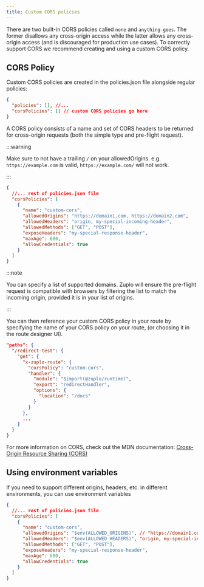 ```yaml
---
title: Custom CORS policies
---
```


There are two built-in CORS policies called `none` and `anything-goes`. The
former disallows any cross-origin access while the latter allows any
cross-origin access (and is discouraged for production use cases). To correctly
support CORS we recommend creating and using a custom CORS policy.

## CORS Policy

Custom CORS policies are created in the policies.json file alongside regular
policies:

```json
{
  "policies": [], //...
  "corsPolicies": [] // custom CORS policies go here
}
```

A CORS policy consists of a name and set of CORS headers to be returned for
cross-origin requests (both the simple type and pre-flight request).

:::warning 

Make sure to not have a trailing `/` on your allowedOrigins. e.g.
`https://example.com` is valid, `https://example.com/` will not work. 

:::

```json
{
  //... rest of policies.json file
  "corsPolicies": [
    {
      "name": "custom-cors",
      "allowedOrigins": "https://domain1.com, https://domain2.com",
      "allowedHeaders": "origin, my-special-incoming-header",
      "allowedMethods": ["GET", "POST"],
      "exposeHeaders": "my-special-response-header",
      "maxAge": 600,
      "allowCredentials": true
    }
  ]
}
```

:::note

You can specify a list of supported domains. Zuplo will ensure the pre-flight
request is compatible with browsers by filtering the list to match the incoming
origin, provided it is in your list of origins.

:::

You can then reference your custom CORS policy in your route by specifying the
name of your CORS policy on your route, (or choosing it in the route designer
UI).

```json
"paths": {
  "/redirect-test": {
    "get": {
      "x-zuplo-route": {
        "corsPolicy": "custom-cors",
        "handler": {
          "module": "$import(@zuplo/runtime)",
          "export": "redirectHandler",
          "options": {
            "location": "/docs"
          }
        }
      },
      ...
    }
  }
}
```

For more information on CORS, check out the MDN documentation:
[Cross-Origin Resource Sharing (CORS)](https://developer.mozilla.org/en-US/docs/Web/HTTP/CORS)

## Using environment variables

If you need to support different origins, headers, etc. in different environments, you can use environment variables

```json
{
  //... rest of policies.json file
  "corsPolicies": [
    {
      "name": "custom-cors",
      "allowedOrigins": "$env(ALLOWED_ORIGINS)", // "https://domain1.com, https://domain2.com",
      "allowedHeaders": "$env(ALLOWED_HEADERS)", "origin, my-special-incoming-header",
      "allowedMethods": ["GET", "POST"],
      "exposeHeaders": "my-special-response-header",
      "maxAge": 600,
      "allowCredentials": true
    }
  ]
}
```


